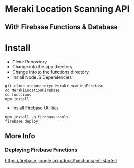 # Meraki Location Scanning API
## With Firebase Functions & Database

# Install
* Clone Repository
* Change into the app directory
* Change into to the functions directory
* Install NodeJS Dependencies
```
git clone <repository> MerakiLocationFirebase
cd MerakiLocationFirebase
cd functions
npm install 
```

* Install Firebase Utilities
```
npm install -g firebase-tools
firebase deploy
```

## More Info
### Deploying Firebase Functions
https://firebase.google.com/docs/functions/get-started

